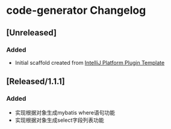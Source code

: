 <!-- Keep a Changelog guide -> https://keepachangelog.com -->

# code-generator Changelog

## [Unreleased]
### Added
- Initial scaffold created from [IntelliJ Platform Plugin Template](https://github.com/JetBrains/intellij-platform-plugin-template)
## [Released/1.1.1]
### Added
- 实现根据对象生成mybatis where语句功能
- 实现根据对象生成select字段列表功能